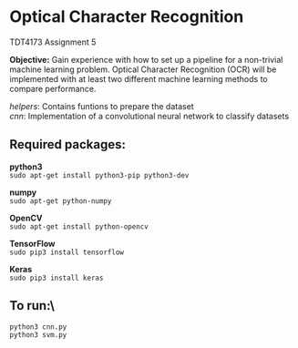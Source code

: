 # Optical Character Recognition
TDT4173 Assignment 5

**Objective:** 	Gain experience with how to set up a pipeline for a non-trivial machine learning problem. Optical Character Recognition (OCR) will be implemented with at least two different machine learning methods to compare performance.

*helpers*: 	Contains funtions to prepare the dataset\
*cnn*: 		  Implementation of a convolutional neural network to classify datasets



## Required packages:
**python3**\
`sudo apt-get install python3-pip python3-dev`

**numpy**\
`sudo apt-get python-numpy`

**OpenCV**\
`sudo apt-get install python-opencv`

**TensorFlow**\
`sudo pip3 install tensorflow`

**Keras**\
`sudo pip3 install keras`



## To run:\
`python3 cnn.py`\
`python3 svm.py`
